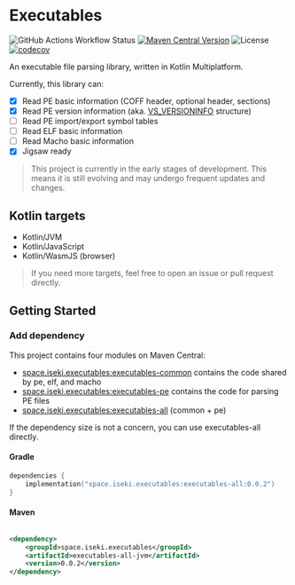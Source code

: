 # Executables

![GitHub Actions Workflow Status](https://img.shields.io/github/actions/workflow/status/iseki0/Executables/build.yml)
[![Maven Central Version](https://img.shields.io/maven-central/v/space.iseki.executables/executables-all)](https://central.sonatype.com/artifact/space.iseki.executables/executables-all)
![License](https://img.shields.io/github/license/iseki0/Executables)
[![codecov](https://codecov.io/gh/iseki0/Executables/graph/badge.svg?token=WYG654BF18)](https://codecov.io/gh/iseki0/Executables)

An executable file parsing library, written in Kotlin Multiplatform.

Currently, this library can:

- [x] Read PE basic information (COFF header, optional header, sections)
- [x] Read PE version information (aka. [VS_VERSIONINFO] structure)
- [ ] Read PE import/export symbol tables
- [ ] Read ELF basic information
- [ ] Read Macho basic information
- [x] Jigsaw ready

> This project is currently in the early stages of development. This means it is still evolving and may undergo frequent
> updates and changes.

## Kotlin targets

- Kotlin/JVM
- Kotlin/JavaScript
- Kotlin/WasmJS (browser)

> If you need more targets, feel free to open an issue or pull request directly.

## Getting Started

### Add dependency

This project contains four modules on Maven Central:

- [space.iseki.executables:executables-common] contains the code shared by pe, elf, and macho
- [space.iseki.executables:executables-pe] contains the code for parsing PE files
- [space.iseki.executables:executables-all] (common + pe)

If the dependency size is not a concern, you can use executables-all directly.

#### Gradle

```kotlin
dependencies {
    implementation("space.iseki.executables:executables-all:0.0.2")
}
```

#### Maven

```xml

<dependency>
    <groupId>space.iseki.executables</groupId>
    <artifactId>executables-all-jvm</artifactId>
    <version>0.0.2</version>
</dependency>
```

[VS_VERSIONINFO]: https://learn.microsoft.com/en-us/windows/win32/menurc/vs-versioninfo

[space.iseki.executables:executables-common]: https://central.sonatype.com/artifact/space.iseki.executables/executables-common

[space.iseki.executables:executables-pe]: https://central.sonatype.com/artifact/space.iseki.executables/executables-pe

[space.iseki.executables:executables-all]: https://central.sonatype.com/artifact/space.iseki.executables/executables-all